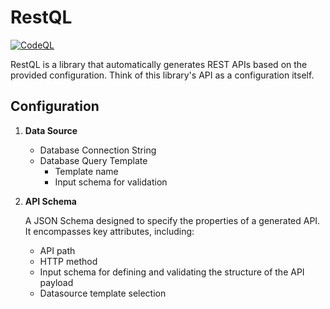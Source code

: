 # RestQL
[![CodeQL](https://github.com/gogean/restql/actions/workflows/codeql.yml/badge.svg)](https://github.com/gogean/restql/actions/workflows/codeql.yml)

RestQL is a library that automatically generates REST APIs based on the provided configuration. Think of this library's API as a configuration itself.

## Configuration

1. **Data Source**

   - Database Connection String
   - Database Query Template
      - Template name
      - Input schema for validation

2. **API Schema** 

   A JSON Schema designed to specify the properties of a generated API. It encompasses key attributes, including:
   - API path
   - HTTP method
   - Input schema for defining and validating the structure of the API payload
   - Datasource template selection





